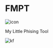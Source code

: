 # FMPT

![icon](https://user-images.githubusercontent.com/60849611/235697135-7234f8bc-2fd1-4c5a-916e-eebc162bf94d.png)

My Little Phising Tool

![kf](https://github.com/FMisi/FMPT/assets/60849611/5f65a31d-36a5-4da9-af88-d5b9fbff3371)
